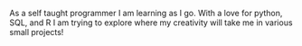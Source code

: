 As a self taught programmer I am learning as I go. With a love for python, SQL, and R I am trying to explore where my creativity will take me in various small projects!

